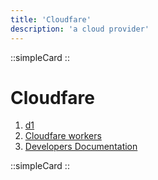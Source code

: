 ```yaml
---
title: 'Cloudfare'
description: 'a cloud provider'
---
```


::simpleCard
::

# Cloudfare
1. [d1](https://developers.cloudflare.com/d1/)
2. [Cloudfare workers](https://developers.cloudflare.com/workers/)
3. [Developers Documentation](https://developers.cloudflare.com/)

          


::simpleCard
::
